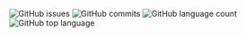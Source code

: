 ![GitHub issues](https://img.shields.io/github/issues/jonatancolt/jonatancolt)
![GitHub commits](https://img.shields.io/github/commit-activity/y/jonatancolt/jonatancolt)
![GitHub language count](https://img.shields.io/github/languages/count/jonatancolt/jonatancolt)
![GitHub top language](https://img.shields.io/github/languages/top/jonatancolt/jonatancolt)
